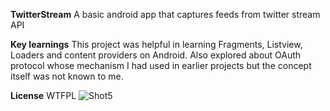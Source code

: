 **TwitterStream**
A basic android app that captures feeds from twitter stream API

**Key learnings**
This project was helpful in learning Fragments, Listview, Loaders and content providers on Android. Also explored about OAuth protocol whose mechanism I had used in earlier projects but the concept itself was not known to me.


**License**
WTFPL
![Shot5](http://upload.wikimedia.org/wikipedia/commons/thumb/0/05/WTFPL_logo.svg/140px-WTFPL_logo.svg.png "Shot 5")
